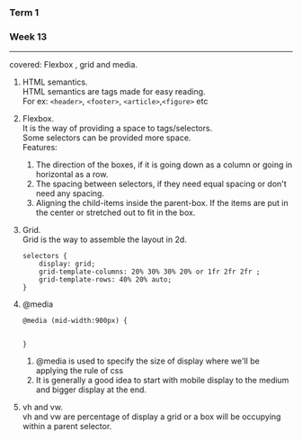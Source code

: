### Term 1
### Week 13
---
covered: Flexbox , grid and media.
1. HTML semantics.<br>
   HTML semantics are tags made for easy reading.<br>
   For ex: `<header>`, `<footer>`, `<article>`,`<figure>` etc

2. Flexbox.<br>
   It is the way of providing a space to tags/selectors.<br>
   Some selectors can be provided more space.<br>
   Features:<br>
   1. The direction of the boxes, if it is going down as a column or going in horizontal as a row.
   2. The spacing between selectors, if they need equal spacing or don't need any spacing.
   3. Aligning the child-items inside the parent-box. If the items are put in the center or stretched out to fit in the box.
   

3. Grid. <br>
   Grid is the way to assemble the layout in 2d.<br>
   ```
   selectors {
       display: grid;
       grid-template-columns: 20% 30% 30% 20% or 1fr 2fr 2fr ;
       grid-template-rows: 40% 20% auto;
   }
   ```

4. @media <br>
    ```
    @media (mid-width:900px) {

       
    }
    ```
    1. @media is used to specify the size of display where we'll be applying the rule of css <br>
    2. It is generally a good idea to start with mobile display to the medium and bigger display at the end.
   
5. vh and vw.<br>
   vh and vw are percentage of display a grid or a box will be occupying within a parent selector.


   

